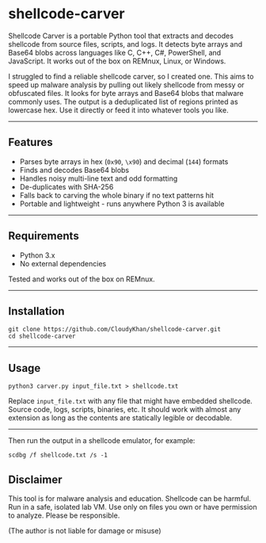 # shellcode-carver

Shellcode Carver is a portable Python tool that extracts and decodes shellcode from source files, scripts, and logs. It detects byte arrays and Base64 blobs across languages like C, C++, C#, PowerShell, and JavaScript. It works out of the box on REMnux, Linux, or Windows.

I struggled to find a reliable shellcode carver, so I created one. This aims to speed up malware analysis by pulling out likely shellcode from messy or obfuscated files. It looks for byte arrays and Base64 blobs that malware commonly uses. The output is a deduplicated list of regions printed as lowercase hex. Use it directly or feed it into whatever tools you like.

---

## Features

* Parses byte arrays in hex (`0x90`, `\x90`) and decimal (`144`) formats
* Finds and decodes Base64 blobs
* Handles noisy multi-line text and odd formatting
* De-duplicates with SHA-256
* Falls back to carving the whole binary if no text patterns hit
* Portable and lightweight - runs anywhere Python 3 is available

---

## Requirements

* Python 3.x
* No external dependencies

Tested and works out of the box on REMnux.

---

## Installation

```
git clone https://github.com/CloudyKhan/shellcode-carver.git
cd shellcode-carver
```

---

## Usage

```
python3 carver.py input_file.txt > shellcode.txt
```

Replace `input_file.txt` with any file that might have embedded shellcode. Source code, logs, scripts, binaries, etc. It should work with almost any extension as long as the contents are statically legible or decodable.

---

Then run the output in a shellcode emulator, for example:

```
scdbg /f shellcode.txt /s -1
```
## Disclaimer
This tool is for malware analysis and education. Shellcode can be harmful. Run in a safe, isolated lab VM. Use only on files you own or have permission to analyze. Please be responsible.  

(The author is not liable for damage or misuse)
